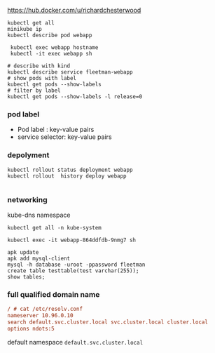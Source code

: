 
https://hub.docker.com/u/richardchesterwood



```shell
kubectl get all
minikube ip
kubectl describe pod webapp

 kubectl exec webapp hostname
 kubectl -it exec webapp sh

# describe with kind
kubectl describe service fleetman-webapp
# show pods with label
kubectl get pods --show-labels
# filter by label
kubectl get pods --show-labels -l release=0

```

### pod label
* Pod label : key-value pairs
* service selector: key-value pairs  


### depolyment

```shell
kubectl rollout status deployment webapp
kubectl rollout  history deploy webapp


```
### networking

kube-dns
namespace

```shell
kubectl get all -n kube-system

kubectl exec -it webapp-864ddfdb-9nmg7 sh

apk update
apk add mysql-client
mysql -h database -uroot -ppassword fleetman
create table testtable(test varchar(255));
show tables;
```

### full qualified domain name

```ini
/ # cat /etc/resolv.conf
nameserver 10.96.0.10
search default.svc.cluster.local svc.cluster.local cluster.local
options ndots:5
```

default namespace `default.svc.cluster.local`

